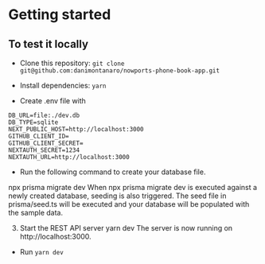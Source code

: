 # Getting started

## To test it locally

- Clone this repository:
  `git clone git@github.com:danimontanaro/nowports-phone-book-app.git`

- Install dependencies:
  `yarn`

- Create .env file with

```
DB_URL=file:./dev.db
DB_TYPE=sqlite
NEXT_PUBLIC_HOST=http://localhost:3000
GITHUB_CLIENT_ID=
GITHUB_CLIENT_SECRET=
NEXTAUTH_SECRET=1234
NEXTAUTH_URL=http://localhost:3000
```

- Run the following command to create your database file.

npx prisma migrate dev
When npx prisma migrate dev is executed against a newly created database, seeding is also triggered. The seed file in prisma/seed.ts will be executed and your database will be populated with the sample data.

3. Start the REST API server
   yarn dev
   The server is now running on http://localhost:3000.

- Run `yarn dev`
